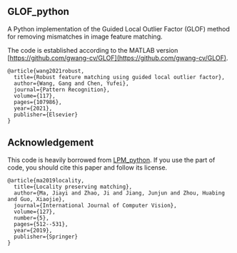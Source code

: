 ## GLOF_python
A Python implementation of the Guided Local Outlier Factor (GLOF) method for removing mismatches in image feature matching.

The code is established according to the MATLAB version [https://github.com/gwang-cv/GLOF](https://github.com/gwang-cv/GLOF).

	
	@article{wang2021robust,
	  title={Robust feature matching using guided local outlier factor},
	  author={Wang, Gang and Chen, Yufei},
	  journal={Pattern Recognition},
	  volume={117},
	  pages={107986},
	  year={2021},
	  publisher={Elsevier}
	}
	
## Acknowledgement
This code is heavily borrowed from [LPM_python](https://github.com/jiayi-ma/LPM_Python). If you use the part of code, you should cite this paper and follow its license. 

	@article{ma2019locality,
	  title={Locality preserving matching},
	  author={Ma, Jiayi and Zhao, Ji and Jiang, Junjun and Zhou, Huabing and Guo, Xiaojie},
	  journal={International Journal of Computer Vision},
	  volume={127},
	  number={5},
	  pages={512--531},
	  year={2019},
	  publisher={Springer}
	} 